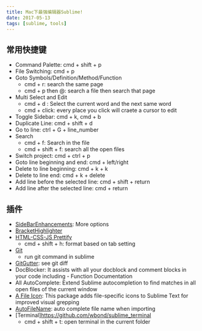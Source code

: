 ```yaml
---
title: Mac下最强编辑器Sublime!
date: 2017-05-13
tags: [sublime, tools]
---
```


## 常用快捷键
* Command Palette: cmd + shift + p
* File Switching: cmd + p
* Goto Symbols/Definition/Method/Function
	* cmd + r: search the same page
	* cmd + p then @: search a file then search that page
* Multi Select and Edit
	* cmd + d : Select  the current word and the next same word
	* cmd + click: every place you click will craete a cursor to edit
* Toggle Sidebar: cmd + k, cmd + b
* Duplicate Line: cmd + shift + d
* Go to line: ctrl + G + line_number
* Search
    * cmd + f: Search in the file
    * cmd + shift + f: search all the open files
* Switch project: cmd + ctrl + p
* Goto line beginning and end: cmd + left/right
* Delete to line beginning: cmd + k + k
* Delete to line end: cmd + k + delete
* Add line before the selected line: cmd + shift + return
* Add line after the selected line: cmd + return

## 插件
* [SideBarEnhancements](https://github.com/titoBouzout/SideBarEnhancements/tree/st3): More options
* [BracketHighlighter](https://github.com/facelessuser/BracketHighlighter)
* [HTML-CSS-JS Prettify](https://github.com/victorporof/Sublime-HTMLPrettify)
    * cmd + shift + h: format based on tab setting
* [Git](https://github.com/SublimeGit/SublimeGit/)
    * run git command in sublime
* [GitGutter](https://github.com/jisaacks/GitGutter): see git diff
* DocBlocker: It assists with all your docblock and comment blocks in your code including - Function Documentation
* All AutoComplete: Extend Sublime autocompletion to find matches in all open files of the current window
* [A File Icon](https://github.com/ihodev/a-file-icon): This package adds file-specific icons to Sublime Text for improved visual grepping
* [AutoFileName](https://github.com/BoundInCode/AutoFileName): auto complete file name when importing
* [Terminal]https://github.com/wbond/sublime_terminal
    * cmd + shift + t: open terminal in the current folder